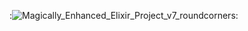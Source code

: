 :![Magically_Enhanced_Elixir_Project_v7_roundcorners](https://github.com/user-attachments/assets/c84d9496-928a-4a8d-ad9b-9201d8b71fd6):
